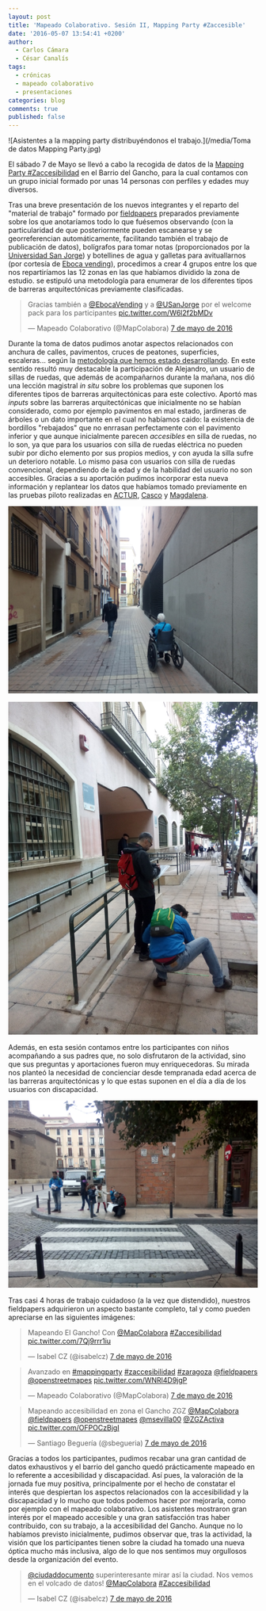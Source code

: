 ```yaml
---
layout: post
title: 'Mapeado Colaborativo. Sesión II, Mapping Party #Zaccesible'
date: '2016-05-07 13:54:41 +0200'
author:
  - Carlos Cámara
  - César Canalís
tags:
  - crónicas
  - mapeado colaborativo
  - presentaciones
categories: blog
comments: true
published: false
---
```


![Asistentes a la mapping party distribuyéndonos el trabajo.](/media/Toma de datos Mapping Party.jpg)

El sábado 7 de Mayo se llevó a cabo la recogida de datos de la [Mapping Party #Zaccesibilidad](https://twitter.com/search?q=%23zaccesibilidad&src=typd) en el Barrio del Gancho, para la cual contamos con un grupo inicial formado por unas 14 personas con perfiles y edades muy diversos.

Tras una breve presentación de los nuevos integrantes y el reparto del "material de trabajo" formado por [fieldpapers](http://fieldpapers.org/) preparados previamente sobre los que anotaríamos todo lo que fuésemos observando (con la particularidad de que posteriormente pueden escanearse y se georreferencian automáticamente, facilitando también el trabajo de publicación de datos), bolígrafos para tomar notas (proporcionados por la [Universidad San Jorge](http://usj.es)) y botellines de agua y galletas para avituallarnos  (por cortesía de [Eboca vending](https://www.eboca.com/)), procedimos a crear 4 grupos entre los que nos repartiríamos las 12 zonas en las que habíamos dividido la zona de estudio.  se estipuló una metodología para enumerar de los diferentes tipos de barreras arquitectónicas previamente clasificadas.


<blockquote class="twitter-tweet" data-lang="es" data-width="550"><p lang="es" dir="ltr">Gracias también a <a href="https://twitter.com/EbocaVending">@EbocaVending</a> y a <a href="https://twitter.com/USanJorge">@USanJorge</a> por el welcome pack para los participantes <a href="https://t.co/W6l2f2bMDv">pic.twitter.com/W6l2f2bMDv</a></p>&mdash; Mapeado Colaborativo (@MapColabora) <a href="https://twitter.com/MapColabora/status/728928890006163457">7 de mayo de 2016</a></blockquote>
<script async src="//platform.twitter.com/widgets.js" charset="utf-8"></script>

Durante la toma de datos pudimos anotar aspectos relacionados con anchura de calles, pavimentos, cruces de peatones, superficies, escaleras... según la [metodología que hemos estado desarrollando](http://zaccesible.usj.es/blog/2016/04/19/metodologia.html). En este sentido resultó muy destacable la participación de Alejandro, un usuario de sillas de ruedas, que además de acompañarnos durante la mañana, nos dió una lección magistral *in situ* sobre los problemas que suponen los diferentes tipos de barreras arquitectónicas para este colectivo. Aportó mas *inputs* sobre las barreras arquitectónicas que inicialmente no se habían considerado, como por ejemplo pavimentos en mal estado, jardineras de árboles o un dato importante en el cual no habíamos caido: la existencia de bordillos "rebajados" que no enrrasan perfectamente con el pavimento inferior y que aunque inicialmente parecen *accesibles* en silla de ruedas, no lo son, ya que para los usuarios con silla de ruedas eléctrica no pueden subir por dicho elemento por sus propios medios, y con ayuda la silla sufre un deterioro notable. Lo mismo pasa con usuarios con silla de ruedas convencional, dependiendo de la edad y de la habilidad del usuario no son accesibles. Gracias a su aportación pudimos incorporar esta nueva información y replantear los datos que habíamos tomado previamente en las pruebas piloto realizadas en  [ACTUR](http://zaccesible.usj.es/blog/2016/04/20/notas-campo-actur.html), [Casco](http://zaccesible.usj.es/blog/2016/04/22/notas-campo-casco-viejo.html) y [Magdalena](http://zaccesible.usj.es/blog/2016/04/25/notas-campo-casco-viejo-magdalena.html).

![](/media/2016-05-07_11-17-14.jpg)

![](/media/2016-05-07_11-48-06.jpg)

Además, en esta sesión contamos entre los participantes con niños acompañando a sus padres que, no solo disfrutaron de la actividad, sino que sus preguntas y aportaciones fueron muy enriquecedoras. Su mirada nos planteó la necesidad de concienciar desde tempranada edad acerca de las barreras arquitectónicas y lo que estas suponen en el día a día de los usuarios con discapacidad.

![](/media/2016-05-07_11-37-34.jpg)

Tras casi 4 horas de trabajo cuidadoso (a la vez que distendido), nuestros fieldpapers adquirieron un aspecto bastante completo, tal y como pueden apreciarse en las siguientes imágenes:

<blockquote class="twitter-tweet" data-lang="es" data-width="550"><p lang="es" dir="ltr">Mapeando El Gancho! Con <a href="https://twitter.com/MapColabora">@MapColabora</a> <a href="https://twitter.com/hashtag/Zaccesibilidad?src=hash">#Zaccesibilidad</a> <a href="https://t.co/7Qj9rrr1iu">pic.twitter.com/7Qj9rrr1iu</a></p>&mdash; Isabel CZ (@isabelcz) <a href="https://twitter.com/isabelcz/status/728893548167372801">7 de mayo de 2016</a></blockquote>
<script async src="//platform.twitter.com/widgets.js" charset="utf-8"></script>

<blockquote class="twitter-tweet" data-lang="es" data-width="550"><p lang="es" dir="ltr">Avanzado en <a href="https://twitter.com/hashtag/mappingparty?src=hash">#mappingparty</a> <a href="https://twitter.com/hashtag/zaccesibilidad?src=hash">#zaccesibilidad</a> <a href="https://twitter.com/hashtag/zaragoza?src=hash">#zaragoza</a> <a href="https://twitter.com/fieldpapers">@fieldpapers</a> <a href="https://twitter.com/openstreetmapes">@openstreetmapes</a> <a href="https://t.co/WNRl4D9jgP">pic.twitter.com/WNRl4D9jgP</a></p>&mdash; Mapeado Colaborativo (@MapColabora) <a href="https://twitter.com/MapColabora/status/728893112165224448">7 de mayo de 2016</a></blockquote>
<script async src="//platform.twitter.com/widgets.js" charset="utf-8"></script>

<blockquote class="twitter-tweet" data-lang="es" data-width="550"><p lang="es" dir="ltr">Mapeando accesibilidad en zona el Gancho ZGZ <a href="https://twitter.com/MapColabora">@MapColabora</a> <a href="https://twitter.com/fieldpapers">@fieldpapers</a> <a href="https://twitter.com/openstreetmapes">@openstreetmapes</a> <a href="https://twitter.com/msevilla00">@msevilla00</a> <a href="https://twitter.com/ZGZActiva">@ZGZActiva</a> <a href="https://t.co/OFPOCzBjgI">pic.twitter.com/OFPOCzBjgI</a></p>&mdash; Santiago Beguería (@sbegueria) <a href="https://twitter.com/sbegueria/status/728902107244441600">7 de mayo de 2016</a></blockquote>
<script async src="//platform.twitter.com/widgets.js" charset="utf-8"></script>

Gracias a todos los participantes, pudimos recabar una gran cantidad de datos exhaustivos y el barrio del gancho quedó prácticamente mapeado en lo referente a accesibilidad y discapacidad. Así pues, la valoración de la jornada fue muy positiva, principalmente por el hecho de constatar el interés que despiertan los aspectos relacionados con la accesibilidad y la discapacidad y lo mucho que todos podemos hacer por mejorarla, como por ejemplo con el mapeado colaborativo. Los asistentes mostraron gran interés por el mapeado accesible y una gran satisfacción tras haber contribuido, con su trabajo, a la accesibilidad del Gancho. Aunque no lo habíamos previsto inicialmente, pudimos observar que, tras la actividad, la visión que los participantes tienen sobre la ciudad ha tomado una nueva óptica mucho más inclusiva, algo de lo que nos sentimos muy orgullosos desde la organización del evento.

<blockquote class="twitter-tweet" data-lang="es" data-width="550"><p lang="es" dir="ltr"><a href="https://twitter.com/ciudaddocumento">@ciudaddocumento</a> superinteresante mirar así la ciudad. Nos vemos en el volcado de datos! <a href="https://twitter.com/MapColabora">@MapColabora</a> <a href="https://twitter.com/hashtag/Zaccesibilidad?src=hash">#Zaccesibilidad</a></p>&mdash; Isabel CZ (@isabelcz) <a href="https://twitter.com/isabelcz/status/728893804338622464">7 de mayo de 2016</a></blockquote>
<script async src="//platform.twitter.com/widgets.js" charset="utf-8"></script>
